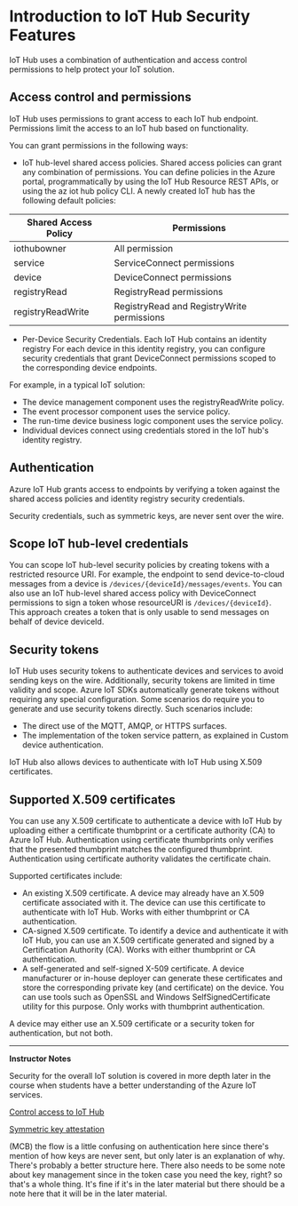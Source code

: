 # Introduction to IoT Hub Security Features

IoT Hub uses a combination of authentication and access control permissions to help protect your IoT solution. 

## Access control and permissions

IoT Hub uses permissions to grant access to each IoT hub endpoint. Permissions limit the access to an IoT hub based on functionality.

You can grant permissions in the following ways:

* IoT hub-level shared access policies. Shared access policies can grant any combination of permissions. You can define policies in the Azure portal, programmatically by using the IoT Hub Resource REST APIs, or using the az iot hub policy CLI. A newly created IoT hub has the following default policies:


|Shared Access Policy|Permissions|
|--------------------|-----------|
|iothubowner|All permission|
|service|ServiceConnect permissions|
|device|DeviceConnect permissions|
|registryRead|RegistryRead permissions|
|registryReadWrite|RegistryRead and RegistryWrite permissions|

* Per-Device Security Credentials. Each IoT Hub contains an identity registry For each device in this identity registry, you can configure security credentials that grant DeviceConnect permissions scoped to the corresponding device endpoints.

For example, in a typical IoT solution:

* The device management component uses the registryReadWrite policy.
* The event processor component uses the service policy.
* The run-time device business logic component uses the service policy.
* Individual devices connect using credentials stored in the IoT hub's identity registry.

## Authentication

Azure IoT Hub grants access to endpoints by verifying a token against the shared access policies and identity registry security credentials.

Security credentials, such as symmetric keys, are never sent over the wire.

## Scope IoT hub-level credentials

You can scope IoT hub-level security policies by creating tokens with a restricted resource URI. For example, the endpoint to send device-to-cloud messages from a device is `/devices/{deviceId}/messages/events`. You can also use an IoT hub-level shared access policy with DeviceConnect permissions to sign a token whose resourceURI is `/devices/{deviceId}`. This approach creates a token that is only usable to send messages on behalf of device deviceId.

## Security tokens

IoT Hub uses security tokens to authenticate devices and services to avoid sending keys on the wire. Additionally, security tokens are limited in time validity and scope. Azure IoT SDKs automatically generate tokens without requiring any special configuration. Some scenarios do require you to generate and use security tokens directly. Such scenarios include:

* The direct use of the MQTT, AMQP, or HTTPS surfaces.
* The implementation of the token service pattern, as explained in Custom device authentication.

IoT Hub also allows devices to authenticate with IoT Hub using X.509 certificates.

## Supported X.509 certificates

You can use any X.509 certificate to authenticate a device with IoT Hub by uploading either a certificate thumbprint or a certificate authority (CA) to Azure IoT Hub. Authentication using certificate thumbprints only verifies that the presented thumbprint matches the configured thumbprint. Authentication using certificate authority validates the certificate chain.

Supported certificates include:

* An existing X.509 certificate. A device may already have an X.509 certificate associated with it. The device can use this certificate to authenticate with IoT Hub. Works with either thumbprint or CA authentication.
* CA-signed X.509 certificate. To identify a device and authenticate it with IoT Hub, you can use an X.509 certificate generated and signed by a Certification Authority (CA). Works with either thumbprint or CA authentication.
* A self-generated and self-signed X-509 certificate. A device manufacturer or in-house deployer can generate these certificates and store the corresponding private key (and certificate) on the device. You can use tools such as OpenSSL and Windows SelfSignedCertificate utility for this purpose. Only works with thumbprint authentication.

A device may either use an X.509 certificate or a security token for authentication, but not both.

---

**Instructor Notes**

Security for the overall IoT solution is covered in more depth later in the course when students have a better understanding of the Azure IoT services.

[Control access to IoT Hub](https://docs.microsoft.com/en-us/azure/iot-hub/iot-hub-devguide-security)

[Symmetric key attestation](https://docs.microsoft.com/en-us/azure/iot-dps/concepts-symmetric-key-attestation)

(MCB) the flow is a little confusing on authentication here since there's mention of how keys are never sent, but only later is an explanation of why.  There's probably a better structure here.  There also needs to be some note about key management since in the token case you need the key, right?  so that's a whole thing.  It's fine if it's in the later material but there should be a note here that it will be in the later material.